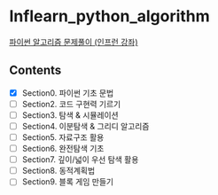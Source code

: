 # Inflearn_python_algorithm
[파이썬 알고리즘 문제풀이 (인프런 강좌)](https://www.inflearn.com/course/%ED%8C%8C%EC%9D%B4%EC%8D%AC-%EC%95%8C%EA%B3%A0%EB%A6%AC%EC%A6%98-%EB%AC%B8%EC%A0%9C%ED%92%80%EC%9D%B4-%EC%BD%94%EB%94%A9%ED%85%8C%EC%8A%A4%ED%8A%B8)
## Contents
- [x] Section0. 파이썬 기초 문법
- [ ] Section2. 코드 구현력 기르기
- [ ] Section3. 탐색 & 시뮬레이션
- [ ] Section4. 이분탐색 & 그리디 알고리즘
- [ ] Section5. 자료구조 활용
- [ ] Section6. 완전탐색 기초
- [ ] Section7. 깊이/넓이 우선 탐색 활용
- [ ] Section8. 동적계획법
- [ ] Section9. 블록 게임 만들기